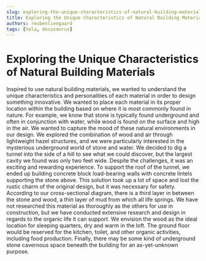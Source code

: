 ```yaml
---
slug: exploring-the-unique-characteristics-of-natural-building-materials
title: Exploring the Unique Characteristics of Natural Building Materials
authors: reubenliengaard
tags: [hola, docusaurus]
---
```


# Exploring the Unique Characteristics of Natural Building Materials

Inspired to use natural building materials, we wanted to understand the unique characteristics and personalities of each material in order to design something innovative. We wanted to place each material in its proper location within the building based on where it is most commonly found in nature. For example, we know that stone is typically found underground and often in conjunction with water, while wood is found on the surface and high in the air. We wanted to capture the mood of these natural environments in our design.
We explored the combination of wood and air through lightweight hazel structures, and we were particularly interested in the mysterious underground world of stone and water. We decided to dig a tunnel into the side of a hill to see what we could discover, but the largest cavity we found was only two feet wide. Despite the challenges, it was an exciting and rewarding experience.
To support the roof of the tunnel, we ended up building concrete block load-bearing walls with concrete lintels supporting the stone above. This solution took up a lot of space and lost the rustic charm of the original design, but it was necessary for safety.
According to our cross-sectional diagram, there is a third layer in between the stone and wood, a thin layer of mud from which all life springs. We have not researched this material as thoroughly as the others for use in construction, but we have conducted extensive research and design in regards to the organic life it can support. We envision the wood as the ideal location for sleeping quarters, dry and warm in the loft. The ground floor would be reserved for the kitchen, toilet, and other organic activities, including food production. Finally, there may be some kind of underground stone cavernous space beneath the building for an as-yet-unknown purpose.